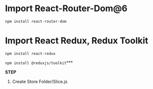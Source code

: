 # Import React-Router-Dom@6 

`npm install react-router-dom`

# Import React Redux, Redux Toolkit

`npm install react-redux`

`npm install @reduxjs/toolkit`***

**STEP**
1. Create Store Folder/Slice.js
